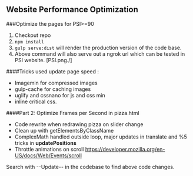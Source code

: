 ## Website Performance Optimization

###Optimize the pages for PSI>=90
1. Checkout repo
2. `npm install`
3. `gulp serve:dist` will render the production version of the code base.
4. Above command will also serve out a ngrok url which can be tested in PSI website.
[PSI.png./]

####Tricks used update page speed : 
- Imagemin for compressed images
- gulp-cache for caching images
- uglify and cssnano for js and css min
- inline critical css.

####Part 2: Optimize Frames per Second in pizza.html
- Code rewrite when redrawing pizza on slider change
- Clean up with getElementsByClassName
- ComplexMath handled outside loop, major updates in translate and %5 tricks in **updatePositions**
- Throttle animations on scroll https://developer.mozilla.org/en-US/docs/Web/Events/scroll

Search with --Update-- in the codebase to find above code changes.
